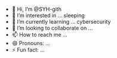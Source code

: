 - 👋 Hi, I’m @SYH-gith
- 👀 I’m interested in ... sleeping
- 🌱 I’m currently learning ... cybersecurity
- 💞️ I’m looking to collaborate on ...
- 📫 How to reach me ...
- 😄 Pronouns: ...
- ⚡ Fun fact: ...

<!---
SYH-gith/SYH-gith is a ✨ special ✨ repository because its `README.md` (this file) appears on your GitHub profile.
You can click the Preview link to take a look at your changes.
--->
